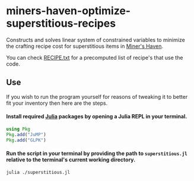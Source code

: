 # miners-haven-optimize-superstitious-recipes
Constructs and solves linear system of constrained variables to minimize the crafting recipe cost for superstitious items in [Miner's Haven](https://www.roblox.com/games/258258996/Miners-Haven).

You can check [RECIPE.txt](src/RECIPE.txt) for a precomputed list of recipe's that use the code. 

## Use 

If you wish to run the program yourself for reasons of tweaking it to better fit your inventory then here are the steps.
#### Install required [Julia](https://julialang.org/) packages by opening a Julia REPL in your terminal. 
```julia
using Pkg
Pkg.add("JuMP")
Pkg.add("GLPK")
```
#### Run the script in your terminal by providing the path to `superstitious.jl` relative to the terminal's current working directory. 
```console
julia ./superstitious.jl
```
